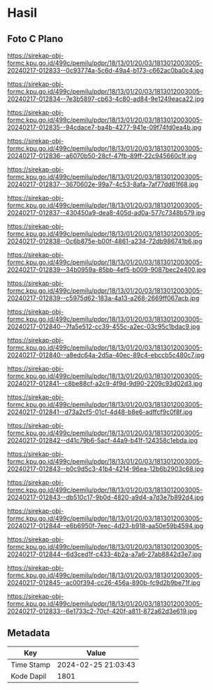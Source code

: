 # Hasil

## Foto C Plano

https://sirekap-obj-formc.kpu.go.id/499c/pemilu/pdpr/18/13/01/20/03/1813012003005-20240217-012833--0c93774a-5c6d-49a4-b173-c662ac0ba0c4.jpg

https://sirekap-obj-formc.kpu.go.id/499c/pemilu/pdpr/18/13/01/20/03/1813012003005-20240217-012834--7e3b5897-cb63-4c80-ad84-9e1249eaca22.jpg

https://sirekap-obj-formc.kpu.go.id/499c/pemilu/pdpr/18/13/01/20/03/1813012003005-20240217-012835--94cdace7-ba4b-4277-941e-09f74fd0ea4b.jpg

https://sirekap-obj-formc.kpu.go.id/499c/pemilu/pdpr/18/13/01/20/03/1813012003005-20240217-012836--a6070b50-28cf-47fb-89ff-22c945660c1f.jpg

https://sirekap-obj-formc.kpu.go.id/499c/pemilu/pdpr/18/13/01/20/03/1813012003005-20240217-012837--3670602e-99a7-4c53-8afa-7af77dd61f68.jpg

https://sirekap-obj-formc.kpu.go.id/499c/pemilu/pdpr/18/13/01/20/03/1813012003005-20240217-012837--430450a9-dea8-405d-ad0a-577c7348b579.jpg

https://sirekap-obj-formc.kpu.go.id/499c/pemilu/pdpr/18/13/01/20/03/1813012003005-20240217-012838--0c6b875e-b00f-4861-a234-72db986741b6.jpg

https://sirekap-obj-formc.kpu.go.id/499c/pemilu/pdpr/18/13/01/20/03/1813012003005-20240217-012839--34b0959a-85bb-4ef5-b009-9087bec2e400.jpg

https://sirekap-obj-formc.kpu.go.id/499c/pemilu/pdpr/18/13/01/20/03/1813012003005-20240217-012839--c5975d62-183a-4a13-a268-2669ff067acb.jpg

https://sirekap-obj-formc.kpu.go.id/499c/pemilu/pdpr/18/13/01/20/03/1813012003005-20240217-012840--7fa5e512-cc39-455c-a2ec-03c95c1bdac9.jpg

https://sirekap-obj-formc.kpu.go.id/499c/pemilu/pdpr/18/13/01/20/03/1813012003005-20240217-012840--a8edc64a-2d5a-40ec-89c4-ebccb5c480c7.jpg

https://sirekap-obj-formc.kpu.go.id/499c/pemilu/pdpr/18/13/01/20/03/1813012003005-20240217-012841--c8be88cf-a2c9-4f9d-9d90-2209c93d02d3.jpg

https://sirekap-obj-formc.kpu.go.id/499c/pemilu/pdpr/18/13/01/20/03/1813012003005-20240217-012841--d73a2cf5-01cf-4d48-b8e6-adffcf9c0f8f.jpg

https://sirekap-obj-formc.kpu.go.id/499c/pemilu/pdpr/18/13/01/20/03/1813012003005-20240217-012842--d41c79b6-5acf-44a9-b41f-124358c1ebda.jpg

https://sirekap-obj-formc.kpu.go.id/499c/pemilu/pdpr/18/13/01/20/03/1813012003005-20240217-012843--b0c9d5c3-41b4-4214-96ea-12b6b2903c68.jpg

https://sirekap-obj-formc.kpu.go.id/499c/pemilu/pdpr/18/13/01/20/03/1813012003005-20240217-012843--db510c17-9b0d-4820-a9d4-a7d3e7b892d4.jpg

https://sirekap-obj-formc.kpu.go.id/499c/pemilu/pdpr/18/13/01/20/03/1813012003005-20240217-012844--e6b6950f-7eec-4d23-b918-aa50e59b4594.jpg

https://sirekap-obj-formc.kpu.go.id/499c/pemilu/pdpr/18/13/01/20/03/1813012003005-20240217-012844--6d3ced1f-c433-4b2a-a7a6-27ab8842d3e7.jpg

https://sirekap-obj-formc.kpu.go.id/499c/pemilu/pdpr/18/13/01/20/03/1813012003005-20240217-012845--ac00f394-cc26-456a-890b-fc9d2b9be71f.jpg

https://sirekap-obj-formc.kpu.go.id/499c/pemilu/pdpr/18/13/01/20/03/1813012003005-20240217-012833--6e1733c2-70cf-420f-a811-872a62d3e619.jpg


## Metadata

| Key        | Value               |
| ---------- | ------------------- |
| Time Stamp | 2024-02-25 21:03:43 |
| Kode Dapil | 1801                |



